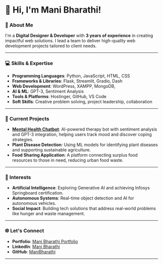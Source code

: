 

# 👋 Hi, I'm Mani Bharathi!

### 🌟 About Me  
I'm a **Digital Designer & Developer** with **3 years of experience** in creating impactful web solutions. I lead a team to deliver high-quality web development projects tailored to client needs. 

---

### 💻 Skills & Expertise  

- **Programming Languages**: Python, JavaScript, HTML, CSS  
- **Frameworks & Libraries**: Flask, Streamlit, Gradio, Dash 
- **Web Development**: WordPress, XAMPP, MongoDB,   
- **AI & ML**: GPT-3, Sentiment Analysis   
- **Tools & Platforms**: Hostinger, GitHub, VS Code 
- **Soft Skills**: Creative problem solving, project leadership, collaboration  

---

### 🚀 Current Projects  

- **[Mental Health Chatbot](https://github.com/manibharathi19/Mental-Health-Chatbot)**: AI-powered therapy bot with sentiment analysis and GPT-3 integration, helping users track mood and discover coping strategies.  
- **Plant Disease Detection**: Using ML models for identifying plant diseases and supporting sustainable agriculture.  
- **Food Sharing Application**: A platform connecting surplus food resources to those in need, reducing urban food waste.

---

### 🎯 Interests  

- **Artificial Intelligence**: Exploring Generative AI and achieving Infosys Springboard certification.  
- **Autonomous Systems**: Real-time object detection and AI for autonomous vehicles.  
- **Social Impact**: Building tech solutions that address real-world problems like hunger and waste management.

---

### 🌐 Let's Connect  

- **Portfolio**: [Mani Bharathi Portfolio](https://manibharathi19.github.io/Portfolio/)  
- **LinkedIn**: [Mani Bharathi](https://www.linkedin.com/in/mani-bharathi-r-275190252)  
- **GitHub**: [ManiBharathi](https://github.com/manibharathi19)

--- 


